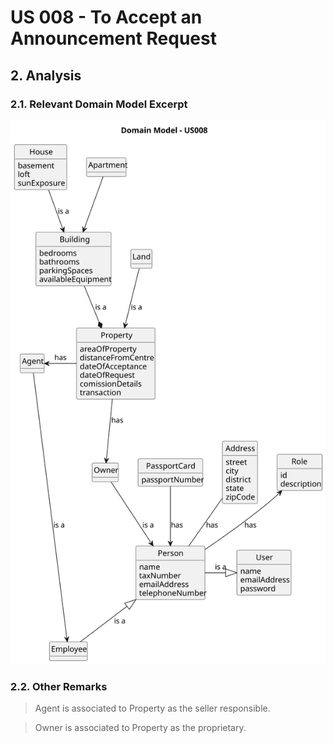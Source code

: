# US 008 - To Accept an Announcement Request

## 2. Analysis

### 2.1. Relevant Domain Model Excerpt 

![Domain Model](svg/us008-domain-model.svg)

### 2.2. Other Remarks

> Agent is associated to Property as the seller responsible.

> Owner is associated to Property as the proprietary.